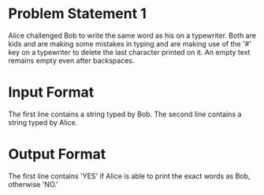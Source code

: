 # Problem Statement 1
Alice challenged Bob to write the same word as his on a typewriter. Both are kids and
are making some mistakes in typing and are making use of the '#' key on a typewriter
to delete the last character printed on it. An empty text remains empty even after
backspaces.
# Input Format
The first line contains a string typed by Bob.
The second line contains a string typed by Alice.
# Output Format
The first line contains 'YES' if Alice is able to print the exact words as Bob, otherwise
'NO.'